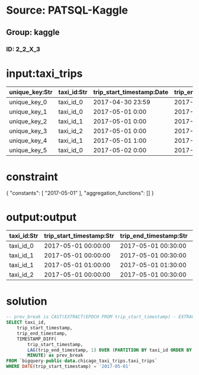 # Source: PATSQL-Kaggle
## Group: kaggle
### ID: 2_2_X_3

# input:taxi_trips

| unique_key:Str | taxi_id:Str | trip_start_timestamp:Date | trip_end_timestamp:Date | trip_seconds:Int | trip_miles:Dbl | pickup_census_tract:Int | dropoff_census_tract:Int | pickup_community_area:Int | dropoff_community_area:Int | fare:Dbl | tips:Dbl | tolls:Dbl | extras:Dbl | trip_total:Dbl | payment_type:Str | company:Str | pickup_latitude:Dbl | pickup_longitude:Dbl | pickup_location:Str | dropoff_latitude:Dbl | dropoff_longitude:Dbl | dropoff_location:Str |
|---|---|---|---|---|---|---|---|---|---|---|---|---|---|---|---|---|---|---|---|---|---|---|
| unique_key_0 | taxi_id_0 | 2017-04-30 23:59 | 2017-05-01  0:00 | 60 | 0.0 | NULL | NULL | NULL | NULL | 5.00 | 1.81 | 0.0 | 0.0 | 10.86 | Credit Card | company1 | NULL | NULL | NULL | NULL | NULL | NULL |
| unique_key_1 | taxi_id_0 | 2017-05-01  0:00 | 2017-05-01  0:30 | 1800 | 2.0 | NULL | NULL | NULL | NULL | 9.05 | 1.81 | 0.0 | 0.0 | 12.34 | Credit Card | company1 | NULL | NULL | NULL | NULL | NULL | NULL |
| unique_key_2 | taxi_id_1 | 2017-05-01  0:00 | 2017-05-01  0:30 | 1800 | 2.0 | NULL | NULL | 1 | NULL | 9.05 | 1.81 | 0.0 | 0.0 | 12.34 | Credit Card | company1 | NULL | NULL | NULL | NULL | NULL | NULL |
| unique_key_3 | taxi_id_2 | 2017-05-01  0:00 | 2017-05-01  0:30 | 1800 | 2.0 | NULL | NULL | 1 | NULL | 9.05 | 1.81 | 0.0 | 0.0 | 12.34 | Credit Card | company1 | NULL | NULL | NULL | NULL | NULL | NULL |
| unique_key_4 | taxi_id_1 | 2017-05-01  1:00 | 2017-05-01  1:30 | 1800 | 2.0 | NULL | NULL | 1 | NULL | 9.05 | 1.81 | 0.0 | 0.0 | 12.34 | Credit Card | company1 | NULL | NULL | NULL | NULL | NULL | NULL |
| unique_key_5 | taxi_id_0 | 2017-05-02  0:00 | 2017-05-02  0:01 | 60 | 0.0 | NULL | NULL | NULL | NULL | 5.00 | 1.81 | 0.0 | 0.0 | 10.86 | Credit Card | company1 | NULL | NULL | NULL | NULL | NULL | NULL |

# constraint

{
  "constants": [
    "2017-05-01"
  ],
  "aggregation_functions": []
}

# output:output

| taxi_id:Str | trip_start_timestamp:Str | trip_end_timestamp:Str | prev_break:Str |
|---|---|---|---|
| taxi_id_0 | 2017-05-01 00:00:00 | 2017-05-01 00:30:00 | NULL |
| taxi_id_1 | 2017-05-01 00:00:00 | 2017-05-01 00:30:00 | NULL |
| taxi_id_1 | 2017-05-01 01:00:00 | 2017-05-01 01:30:00 | 30 |
| taxi_id_2 | 2017-05-01 00:00:00 | 2017-05-01 00:30:00 | NULL |

# solution

```sql
-- prev_break is CAST(EXTRACT(EPOCH FROM trip_start_timestamp) - EXTRACT(EPOCH FROM LAG(trip_end_timestamp, 1) OVER (PARTITION BY taxi_id ORDER BY trip_start_timestamp)) AS bigint) / 60 in PostgreSQL
SELECT taxi_id,
    trip_start_timestamp,
    trip_end_timestamp,
    TIMESTAMP_DIFF(
        trip_start_timestamp,
        LAG(trip_end_timestamp, 1) OVER (PARTITION BY taxi_id ORDER BY trip_start_timestamp),
        MINUTE) as prev_break
FROM `bigquery-public-data.chicago_taxi_trips.taxi_trips`
WHERE DATE(trip_start_timestamp) = '2017-05-01'
```
